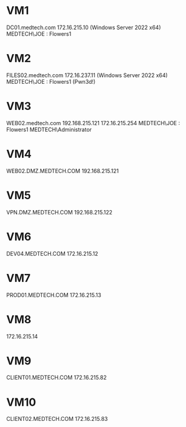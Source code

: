 # VM1
DC01.medtech.com  172.16.215.10 (Windows Server 2022 x64)
MEDTECH\JOE : Flowers1

# VM2
FILES02.medtech.com 172.16.237.11 (Windows Server 2022 x64)
MEDTECH\JOE : Flowers1 (Pwn3d!)

# VM3
WEB02.medtech.com 192.168.215.121 172.16.215.254
MEDTECH\JOE : Flowers1
MEDTECH\Administrator

# VM4 
WEB02.DMZ.MEDTECH.COM 192.168.215.121

# VM5
VPN.DMZ.MEDTECH.COM 192.168.215.122

# VM6 
DEV04.MEDTECH.COM 172.16.215.12

# VM7 
PROD01.MEDTECH.COM 172.16.215.13

# VM8 
172.16.215.14

# VM9 
CLIENT01.MEDTECH.COM 172.16.215.82

# VM10 
CLIENT02.MEDTECH.COM 172.16.215.83